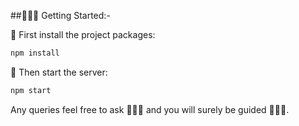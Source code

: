##🧑🏽‍💻 Getting Started:-

📂 First install the project packages:

```bash
npm install
```

🛜 Then start the server:

```bash
npm start
```

Any queries feel free to ask 🙋🏽‍♂️ and you will surely be guided 🧑🏽‍💻.